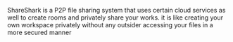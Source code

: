 ShareShark is a P2P file sharing system that uses certain cloud services as well to create rooms and privately share your works. 
it is like creating your own workspace privately without any outsider accessing your files in a more secured manner 
